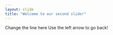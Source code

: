 ```yaml
---
layout: slide
title: "Welcome to our second slide!"
---
```

Change the line here
Use the left arrow to go back!
